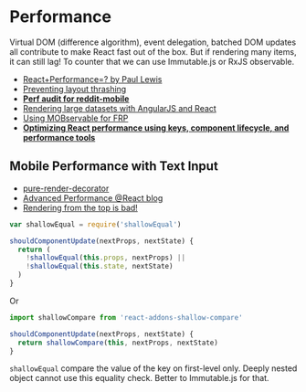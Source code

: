 # Performance

Virtual DOM (difference algorithm), event delegation, batched DOM updates all contribute to make React fast out of the box. But if rendering many items, it can still lag! To counter that we can use Immutable.js or RxJS observable.

* [React+Performance=? by Paul Lewis](https://aerotwist.com/blog/react-plus-performance-equals-what/)
* [Preventing layout thrashing](http://wilsonpage.co.uk/preventing-layout-thrashing/)
* [**Perf audit for reddit-mobile**](https://github.com/reddit/reddit-mobile/issues/247)
* [Rendering large datasets with AngularJS and React](http://www.bennadel.com/blog/2864-rendering-large-datasets-with-angularjs-and-reactjs.htm)
* [Using MOBservable for FRP](https://www.mendix.com/tech-blog/making-react-reactive-pursuit-high-performing-easily-maintainable-react-apps/)
* [**Optimizing React performance using keys, component lifecycle, and performance tools**](http://jaero.space/blog/react-performance-1/)

## Mobile Performance with Text Input

* [pure-render-decorator](https://github.com/felixgirault/pure-render-decorator)
* [Advanced Performance @React blog](https://facebook.github.io/react/docs/advanced-performance.html)
* [Rendering from the top is bad!](https://github.com/reactjs/redux/issues/1176)

```js
var shallowEqual = require('shallowEqual')

shouldComponentUpdate(nextProps, nextState) {
  return (
    !shallowEqual(this.props, nextProps) ||
    !shallowEqual(this.state, nextState)
  )
}
```

Or

```js
import shallowCompare from 'react-addons-shallow-compare'

shouldComponentUpdate(nextProps, nextState) {
  return shallowCompare(this, nextProps, nextState)
}
```

`shallowEqual` compare the value of the key on first-level only. Deeply nested object cannot use this equality check. Better to Immutable.js for that.